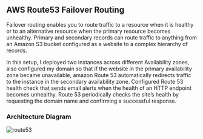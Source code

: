 ## AWS Route53 Failover Routing
Failover routing enables you to route traffic to a resource when it is healthy or to an alternative resource when the primary resource becomes unhealthy. Primary and secondary records can route traffic to anything from an Amazon S3 bucket configured as a website to a complex hierarchy of records.

In this setup, I deployed two instances across different Availability zones, also configured my domain so that if the website in the primary availability zone became unavailable, amazon Route 53 automatically redirects traffic to the instance in the secondary availability zone. Configured Route 53 health check that sends email alerts when the health of an HTTP endpoint becomes unhealthy. Route 53 periodically checks the site’s health by requesting the domain name and confirming a successful response.

### Architecture Diagram

![route53](https://github.com/user-attachments/assets/0e623df0-380c-4dc2-bc0e-5a35855aa291)
